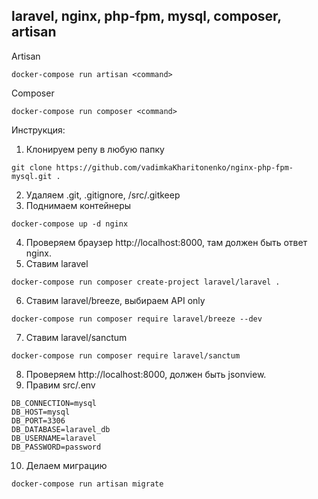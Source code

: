 ## laravel, nginx, php-fpm, mysql, composer, artisan

Artisan
```
docker-compose run artisan <command>
```

Composer
```
docker-compose run composer <command>
```

Инструкция:
1. Клонируем репу в любую папку
```
git clone https://github.com/vadimkaKharitonenko/nginx-php-fpm-mysql.git .
```
2. Удаляем .git, .gitignore, /src/.gitkeep
3. Поднимаем контейнеры
```
docker-compose up -d nginx
```
4. Проверяем браузер http://localhost:8000, там должен быть ответ nginx.
5. Ставим laravel
```
docker-compose run composer create-project laravel/laravel .
```
6. Ставим laravel/breeze, выбираем API only
```
docker-compose run composer require laravel/breeze --dev
```
7. Ставим laravel/sanctum
```
docker-compose run composer require laravel/sanctum
```
8. Проверяем http://localhost:8000, должен быть jsonview.
9. Правим src/.env
```
DB_CONNECTION=mysql
DB_HOST=mysql
DB_PORT=3306
DB_DATABASE=laravel_db
DB_USERNAME=laravel
DB_PASSWORD=password
```
10.  Делаем миграцию
```
docker-compose run artisan migrate
```
